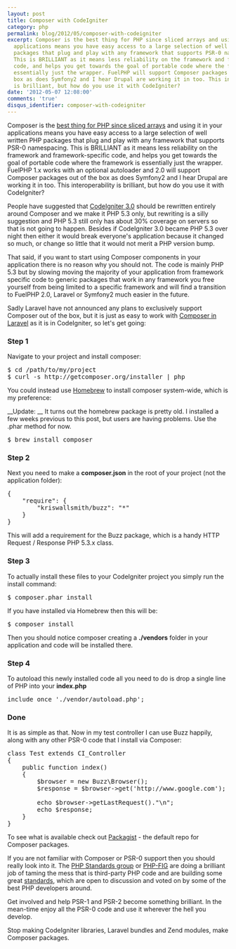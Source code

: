 ```yaml
---
layout: post
title: Composer with CodeIgniter
category: php
permalink: blog/2012/05/composer-with-codeigniter
excerpt: Composer is the best thing for PHP since sliced arrays and using it in your
  applications means you have easy access to a large selection of well written PHP
  packages that plug and play with any framework that supports PSR-0 namespacing.
  This is BRILLIANT as it means less reliability on the framework and framework-specific
  code, and helps you get towards the goal of portable code where the framework is
  essentially just the wrapper. FuelPHP will support Composer packages out of the
  box as does Symfony2 and I hear Drupal are working it in too. This interoperability
  is brilliant, but how do you use it with CodeIgniter?
date: '2012-05-07 12:08:00'
comments: 'true'
disqus_identifier: composer-with-codeigniter
---
```


Composer is the [best thing for PHP since sliced arrays](/blog/2012/03/packages-the-way-forward-for-php) and using it in your applications means you have easy access to a large selection of well written PHP packages that plug and play with any framework that supports PSR-0 namespacing. This is BRILLIANT as it means less reliability on the framework and framework-specific code, and helps you get towards the goal of portable code where the framework is essentially just the wrapper. FuelPHP 1.x works with an optional autoloader and 2.0 will support Composer packages out of the box as does Symfony2 and I hear Drupal are working it in too. This interoperability is brilliant, but how do you use it with CodeIgniter?

People have suggested that [CodeIgniter 3.0](https://github.com/EllisLab/CodeIgniter) should be rewritten entirely around Composer and we make it PHP 5.3 only, but rewriting is a silly suggestion and PHP 5.3 still only has about 30% coverage on servers so that is not going to happen. Besides if CodeIgniter 3.0 became PHP 5.3 over night then either it would break everyone's application because it changed so much, or change so little that it would not merit a PHP version bump.

That said, if you want to start using Composer components in your application there is no reason why you should not. The code is mainly PHP 5.3 but by slowing moving the majority of your application from framework specific code to generic packages that work in any framework you free yourself from being limited to a specific framework and will find a transition to FuelPHP 2.0, Laravel or Symfony2 much easier in the future.

Sadly Laravel have not announced any plans to exclusively support Composer out of the box, but it is just as easy to work with [Composer in Laravel](http://www.keithloy.me/2012/04/composer-with-laravel/) as it is in CodeIgniter, so let's get going:

### Step 1

   Navigate to your project and install composer:

<pre class="code bash">$ cd /path/to/my/project
$ curl -s http://getcomposer.org/installer | php</pre>

You could instead use [Homebrew](http://mxcl.github.com/homebrew/) to install composer system-wide, which is my preference:

__Update: __ It turns out the homebrew package is pretty old. I installed a few weeks previous to this post, but users are having problems. Use the .phar method for now.

<pre class="code bash">$ brew install composer</pre>

### Step 2

Next you need to make a __composer.json__ in the root of your project (not the application folder):

<pre class="code json">{
    "require": {
        "kriswallsmith/buzz": "*"
    }
}</pre>

This will add a requirement for the Buzz package, which is a handy HTTP Request / Response PHP 5.3.x class. 

### Step 3

To actually install these files to your CodeIgniter project you simply run the install command:

<pre class="code bash">$ composer.phar install</pre>

If you have installed via Homebrew then this will be:

<pre class="code bash">$ composer install</pre>

Then you should notice composer creating a __./vendors__ folder in your application and code will be installed there. 

### Step 4

To autoload this newly installed code all you need to do is drop a single line of PHP into your __index.php__

<pre class="code php">include_once './vendor/autoload.php';</pre>

### Done

It is as simple as that. Now in my test controller I can use Buzz happily, along with any other PSR-0 code that I install via Composer:

<pre class="code php">class Test extends CI_Controller
{
	public function index()
	{
		$browser = new Buzz\Browser();
		$response = $browser->get('http://www.google.com');

		echo $browser->getLastRequest()."\n";
		echo $response;
	}
}</pre>

To see what is available check out [Packagist](http://packagist.org/packages/) - the default repo for Composer packages.

If you are not familiar with Composer or PSR-0 support then you should really look into it. The [PHP Standards group](http://groups.google.com/group/php-standards) or [PHP-FIG](https://github.com/php-fig) are doing a brilliant job of taming the mess that is third-party PHP code and are building some great [standards](https://github.com/php-fig/fig-standards), which are open to discussion and voted on by some of the best PHP developers around. 

Get involved and help PSR-1 and PSR-2 become something brilliant. In the mean-time enjoy all the PSR-0 code and use it wherever the hell you develop. 

Stop making CodeIgniter libraries, Laravel bundles and Zend modules, make Composer packages.
